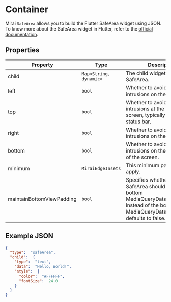 # Container

Mirai `SafeArea` allows you to build the Flutter SafeArea widget using JSON. 
To know more about the SafeArea widget in Flutter, refer to the [official documentation](https://api.flutter.dev/flutter/widgets/SafeArea-class.html).

## Properties

| Property                  | Type                   | Description                                                                                                                                           |
|---------------------------|------------------------|-------------------------------------------------------------------------------------------------------------------------------------------------------|
| child                     | `Map<String, dynamic>` | The child widget of the SafeArea.                                                                                                                     |
| left                      | `bool`                 | Whether to avoid system intrusions on the left.                                                                                                       |
| top                       | `bool`                 | Whether to avoid system intrusions at the top of the screen, typically the system status bar.                                                         |
| right                     | `bool`                 | Whether to avoid system intrusions on the right.                                                                                                      |
| bottom                    | `bool`                 | Whether to avoid system intrusions on the bottom side of the screen.                                                                                  |
| minimum                   | `MiraiEdgeInsets`      | This minimum padding to apply.                                                                                                                        |
| maintainBottomViewPadding | `bool`                 | Specifies whether the SafeArea should maintain the bottom MediaQueryData.viewPadding instead of the bottom MediaQueryData.padding, defaults to false. |

## Example JSON

```json
{
  "type":  "safeArea",
  "child":  {
    "type":  "text",
    "data":  "Hello, World!",
    "style":  {
      "color":  "#FFFFFF",
      "fontSize":  24.0
    }
  }
}
```

